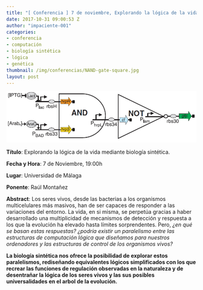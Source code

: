 ```yaml
---
title: "[ Conferencia ] 7 de noviembre, Explorando la lógica de la vida mediante biología sintética."
date: 2017-10-31 09:00:53 Z
author: "impaciente-001"
categories:
- conferencia
- computación
- biología sintética
- lógica
- genética
thumbnail: /img/conferencias/NAND-gate-square.jpg
layout: post
---
```


![](/img/conferencias/NAND-gate.png)

**Título**: Explorando la lógica de la vida mediante biología sintética.

**Fecha y Hora**: 7 de Noviembre, 19:00h

**Lugar**: Universidad de Málaga

**Ponente**: Raúl Montañez

**Abstract**:
Los seres vivos, desde las bacterias a los organismos multicelulares más masivos, han de ser capaces de responder a las variaciones del entorno. La vida, en si misma, se perpetúa gracias a haber desarrollado una multiplicidad de mecanismos de detección y respuesta a los que la evolución ha elevado hasta límites sorprendentes. Pero, *¿en qué se basan estas respuestas?* *¿podría existir un paralelismo entre las estructuras de computación lógica que diseñamos para nuestros ordenadores y las estructuras de control de los organismos vivos?*

**La biología sintética nos ofrece la posibilidad de explorar estos paralelismos, rediseñando equivalentes lógicos simplificados con los que recrear las funciones de regulación observadas en la naturaleza y de desentrañar la lógica de los seres vivos y las sus posibles universalidades en el arbol de la evolución.**
